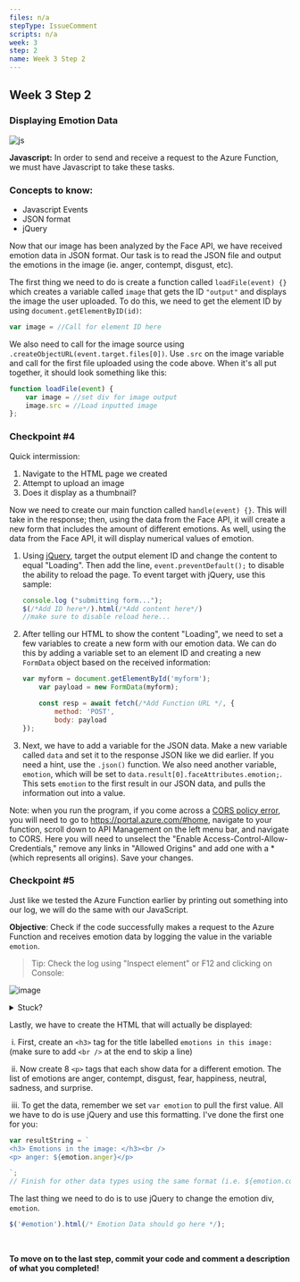 ```yaml
---
files: n/a
stepType: IssueComment
scripts: n/a
week: 3
step: 2
name: Week 3 Step 2
---
```


## Week 3 Step 2

### Displaying Emotion Data

![js](https://user-images.githubusercontent.com/69332964/103604328-bc12ff80-4ede-11eb-8ba4-25cabfe341be.png)

**Javascript:** In order to send and receive a request to the Azure Function, we must have Javascript to take these tasks.

### Concepts to know:
* Javascript Events
* JSON format
* jQuery

Now that our image has been analyzed by the Face API, we have received emotion data in JSON format. Our task is to read the JSON file and output the emotions in the image (ie. anger, contempt, disgust, etc).

The first thing we need to do is create a function called `loadFile(event) {}` which creates a variable called `image` that gets the ID `"output"` and displays the image the user uploaded. To do this, we need to get the element ID by using `document.getElementByID(id)`:

```javascript
var image = //Call for element ID here
```

We also need to call for the image source using `.createObjectURL(event.target.files[0])`. Use `.src` on the image variable and call for the first file uploaded using the code above. When it's all put together, it should look something like this:

```javascript
function loadFile(event) {
    var image = //set div for image output
    image.src = //Load inputted image
};
```

### Checkpoint #4

Quick intermission: 
1. Navigate to the HTML page we created
2. Attempt to upload an image
3. Does it display as a thumbnail?

Now we need to create our main function called `handle(event) {}`. This will take in the response; then, using the data from the Face API, it will create a new form that includes the amount of different emotions. As well, using the data from the Face API, it will display numerical values of emotion.

1. Using [jQuery](http://jqfundamentals.com/chapter/jquery-basics), target the output element ID and change the content to equal "Loading". Then add the line, `event.preventDefault();` to disable the ability to reload the page. To event target with jQuery, use this sample:

   ```javascript
   console.log ("submitting form...");
   $(/*Add ID here*/).html(/*Add content here*/)
   //make sure to disable reload here...
   ```

2. After telling our HTML to show the content "Loading", we need to set a few variables to create a new form with our emotion data. We can do this by adding a variable set to an element ID and creating a new `FormData` object based on the received information:

   ```javascript
   var myform = document.getElementById('myform');
       var payload = new FormData(myform);
   
       const resp = await fetch(/*Add Function URL */, {
           method: 'POST',
           body: payload
   });
   ```

3. Next, we have to add a variable for the JSON data. Make a new variable called `data` and set it to the response JSON like we did earlier. If you need a hint, use the `.json()` function. We also need another variable, `emotion`, which will be set to `data.result[0].faceAttributes.emotion;`. This sets `emotion` to the first result in our JSON data, and pulls the information out into a value.

Note: when you run the program, if you come across a [CORS policy error](https://web.dev/cross-origin-resource-sharing/), you will need to go to https://portal.azure.com/#home, navigate to your function, scroll down to API Management on the left menu bar, and navigate to CORS. Here you will need to unselect the "Enable Access-Control-Allow-Credentials," remove any links in "Allowed Origins" and add one with a * (which represents all origins). Save your changes.

### Checkpoint #5
Just like we tested the Azure Function earlier by printing out something into our log, we will do the same with our JavaScript. 

**Objective**: Check if the code successfully makes a request to the Azure Function and receives emotion data by logging the value in the variable `emotion`.
> Tip: Check the log using "Inspect element" or F12 and clicking on Console:

![image](https://user-images.githubusercontent.com/69332964/99008518-56c11480-2514-11eb-81ed-7492daded967.png)

<details>
<summary>Stuck?</summary>

`console.log(emotion)`

</details>

Lastly, we have to create the HTML that will actually be displayed:

   ​	i. First, create an `<h3>` tag for the title labelled `emotions in this image:` (make sure to add `<br />` at the end to skip a line)

   ​	ii. Now create 8 `<p>` tags that each show data for a different emotion. The list of emotions are anger, contempt, disgust, fear, happiness, neutral, sadness, and surprise. 

   ​	iii. To get the data, remember we set `var emotion` to pull the first value. All we have to do is use jQuery and use this formatting. I've done the first one for you:

   ```javascript
   var resultString = `
   <h3> Emotions in the image: </h3><br />
   <p> anger: ${emotion.anger}</p>

   `;
   // Finish for other data types using the same format (i.e. ${emotion.contempt}, and etc)
   ```
The last thing we need to do is to use jQuery to change the emotion div, `emotion`. 

   ```javascript
   $('#emotion').html(/* Emotion Data should go here */);
   ```
<br />

**To move on to the last step, commit your code and comment a description of what you completed!**
